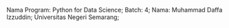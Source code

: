 Nama Program: Python for Data Science;
Batch: 4;
Nama: Muhammad Daffa Izzuddin;
Universitas Negeri Semarang;
